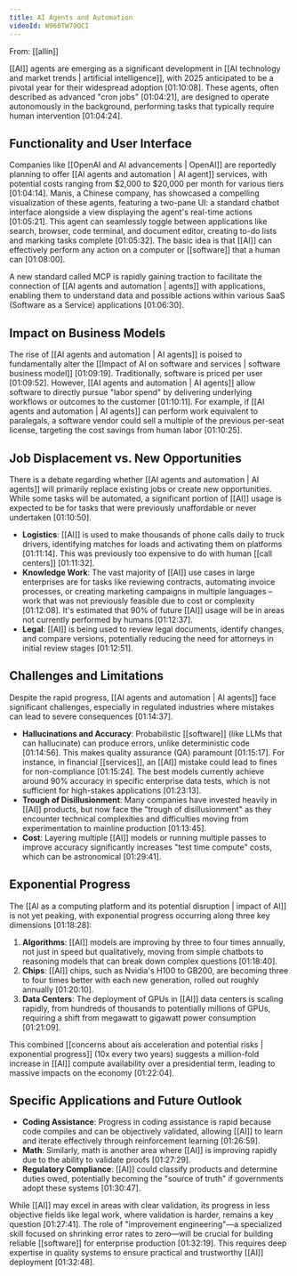 ```yaml
---
title: AI Agents and Automation
videoId: W960TW79QCI
---
```


From: [[allin]] <br/> 

[[AI]] agents are emerging as a significant development in [[AI technology and market trends | artificial intelligence]], with 2025 anticipated to be a pivotal year for their widespread adoption <a class="yt-timestamp" data-t="01:10:08">[01:10:08]</a>. These agents, often described as advanced "cron jobs" <a class="yt-timestamp" data-t="01:04:21">[01:04:21]</a>, are designed to operate autonomously in the background, performing tasks that typically require human intervention <a class="yt-timestamp" data-t="01:04:24">[01:04:24]</a>.

## Functionality and User Interface
Companies like [[OpenAI and AI advancements | OpenAI]] are reportedly planning to offer [[AI agents and automation | AI agent]] services, with potential costs ranging from $2,000 to $20,000 per month for various tiers <a class="yt-timestamp" data-t="01:04:14">[01:04:14]</a>. Manis, a Chinese company, has showcased a compelling visualization of these agents, featuring a two-pane UI: a standard chatbot interface alongside a view displaying the agent's real-time actions <a class="yt-timestamp" data-t="01:05:21">[01:05:21]</a>. This agent can seamlessly toggle between applications like search, browser, code terminal, and document editor, creating to-do lists and marking tasks complete <a class="yt-timestamp" data-t="01:05:32">[01:05:32]</a>. The basic idea is that [[AI]] can effectively perform any action on a computer or [[software]] that a human can <a class="yt-timestamp" data-t="01:08:00">[01:08:00]</a>.

A new standard called MCP is rapidly gaining traction to facilitate the connection of [[AI agents and automation | agents]] with applications, enabling them to understand data and possible actions within various SaaS (Software as a Service) applications <a class="yt-timestamp" data-t="01:06:30">[01:06:30]</a>.

## Impact on Business Models
The rise of [[AI agents and automation | AI agents]] is poised to fundamentally alter the [[Impact of AI on software and services | software business model]] <a class="yt-timestamp" data-t="01:09:19">[01:09:19]</a>. Traditionally, software is priced per user <a class="yt-timestamp" data-t="01:09:52">[01:09:52]</a>. However, [[AI agents and automation | AI agents]] allow software to directly pursue "labor spend" by delivering underlying workflows or outcomes to the customer <a class="yt-timestamp" data-t="01:10:11">[01:10:11]</a>. For example, if [[AI agents and automation | AI agents]] can perform work equivalent to paralegals, a software vendor could sell a multiple of the previous per-seat license, targeting the cost savings from human labor <a class="yt-timestamp" data-t="01:10:25">[01:10:25]</a>.

## Job Displacement vs. New Opportunities
There is a debate regarding whether [[AI agents and automation | AI agents]] will primarily replace existing jobs or create new opportunities. While some tasks will be automated, a significant portion of [[AI]] usage is expected to be for tasks that were previously unaffordable or never undertaken <a class="yt-timestamp" data-t="01:10:50">[01:10:50]</a>.

*   **Logistics**: [[AI]] is used to make thousands of phone calls daily to truck drivers, identifying matches for loads and activating them on platforms <a class="yt-timestamp" data-t="01:11:14">[01:11:14]</a>. This was previously too expensive to do with human [[call centers]] <a class="yt-timestamp" data-t="01:11:32">[01:11:32]</a>.
*   **Knowledge Work**: The vast majority of [[AI]] use cases in large enterprises are for tasks like reviewing contracts, automating invoice processes, or creating marketing campaigns in multiple languages – work that was not previously feasible due to cost or complexity <a class="yt-timestamp" data-t="01:12:08">[01:12:08]</a>. It's estimated that 90% of future [[AI]] usage will be in areas not currently performed by humans <a class="yt-timestamp" data-t="01:12:37">[01:12:37]</a>.
*   **Legal**: [[AI]] is being used to review legal documents, identify changes, and compare versions, potentially reducing the need for attorneys in initial review stages <a class="yt-timestamp" data-t="01:12:51">[01:12:51]</a>.

## Challenges and Limitations
Despite the rapid progress, [[AI agents and automation | AI agents]] face significant challenges, especially in regulated industries where mistakes can lead to severe consequences <a class="yt-timestamp" data-t="01:14:37">[01:14:37]</a>.

*   **Hallucinations and Accuracy**: Probabilistic [[software]] (like LLMs that can hallucinate) can produce errors, unlike deterministic code <a class="yt-timestamp" data-t="01:14:56">[01:14:56]</a>. This makes quality assurance (QA) paramount <a class="yt-timestamp" data-t="01:15:17">[01:15:17]</a>. For instance, in financial [[services]], an [[AI]] mistake could lead to fines for non-compliance <a class="yt-timestamp" data-t="01:15:24">[01:15:24]</a>. The best models currently achieve around 90% accuracy in specific enterprise data tests, which is not sufficient for high-stakes applications <a class="yt-timestamp" data-t="01:23:13">[01:23:13]</a>.
*   **Trough of Disillusionment**: Many companies have invested heavily in [[AI]] products, but now face the "trough of disillusionment" as they encounter technical complexities and difficulties moving from experimentation to mainline production <a class="yt-timestamp" data-t="01:13:45">[01:13:45]</a>.
*   **Cost**: Layering multiple [[AI]] models or running multiple passes to improve accuracy significantly increases "test time compute" costs, which can be astronomical <a class="yt-timestamp" data-t="01:29:41">[01:29:41]</a>.

## Exponential Progress
The [[AI as a computing platform and its potential disruption | impact of AI]] is not yet peaking, with exponential progress occurring along three key dimensions <a class="yt-timestamp" data-t="01:18:28">[01:18:28]</a>:

1.  **Algorithms**: [[AI]] models are improving by three to four times annually, not just in speed but qualitatively, moving from simple chatbots to reasoning models that can break down complex questions <a class="yt-timestamp" data-t="01:18:40">[01:18:40]</a>.
2.  **Chips**: [[AI]] chips, such as Nvidia's H100 to GB200, are becoming three to four times better with each new generation, rolled out roughly annually <a class="yt-timestamp" data-t="01:20:10">[01:20:10]</a>.
3.  **Data Centers**: The deployment of GPUs in [[AI]] data centers is scaling rapidly, from hundreds of thousands to potentially millions of GPUs, requiring a shift from megawatt to gigawatt power consumption <a class="yt-timestamp" data-t="01:21:09">[01:21:09]</a>.

This combined [[concerns about ais acceleration and potential risks | exponential progress]] (10x every two years) suggests a million-fold increase in [[AI]] compute availability over a presidential term, leading to massive impacts on the economy <a class="yt-timestamp" data-t="01:22:04">[01:22:04]</a>.

## Specific Applications and Future Outlook
*   **Coding Assistance**: Progress in coding assistance is rapid because code compiles and can be objectively validated, allowing [[AI]] to learn and iterate effectively through reinforcement learning <a class="yt-timestamp" data-t="01:26:59">[01:26:59]</a>.
*   **Math**: Similarly, math is another area where [[AI]] is improving rapidly due to the ability to validate proofs <a class="yt-timestamp" data-t="01:27:29">[01:27:29]</a>.
*   **Regulatory Compliance**: [[AI]] could classify products and determine duties owed, potentially becoming the "source of truth" if governments adopt these systems <a class="yt-timestamp" data-t="01:30:47">[01:30:47]</a>.

While [[AI]] may excel in areas with clear validation, its progress in less objective fields like legal work, where validation is harder, remains a key question <a class="yt-timestamp" data-t="01:27:41">[01:27:41]</a>. The role of "improvement engineering"—a specialized skill focused on shrinking error rates to zero—will be crucial for building reliable [[software]] for enterprise production <a class="yt-timestamp" data-t="01:32:19">[01:32:19]</a>. This requires deep expertise in quality systems to ensure practical and trustworthy [[AI]] deployment <a class="yt-timestamp" data-t="01:32:48">[01:32:48]</a>.